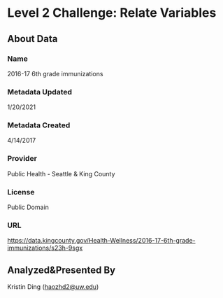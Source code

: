 # Level 2 Challenge: Relate Variables	

## About Data
### Name	
2016-17 6th grade immunizations
### Metadata Updated	
1/20/2021
### Metadata Created
4/14/2017
### Provider
Public Health - Seattle & King County
### License	
Public Domain
### URL	
https://data.kingcounty.gov/Health-Wellness/2016-17-6th-grade-immunizations/s23h-9sgx

## Analyzed&Presented By	
Kristin Ding (haozhd2@uw.edu)